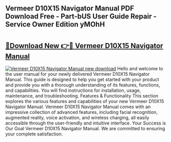 ## Vermeer D10X15 Navigator Manual PDF Download Free - Part-bUS User Guide Repair - Service Owner Edition yMOhH

# <h2><a href="http://bc77051.oget.top/?id=Vermeer+D10X15+Navigator+Manual">🔗Download New 👉🔴 Vermeer D10X15 Navigator Manual</a></h2>

[![Vermeer D10X15 Navigator Manual new download](https://i.imgur.com/5g1atiW.png)](http://bc77051.oget.top/?id=Vermeer+D10X15+Navigator+Manual)
Hello and welcome to the user manual for your newly delivered Vermeer D10X15 Navigator Manual. This guide is designed to help you get started with your product and provide you with a thorough understanding of its features, functions, and capabilities. You will find instructions for installation, usage, maintenance, and troubleshooting. Features & Functionality This section explores the various features and capabilities of your new Vermeer D10X15 Navigator Manual. Vermeer D10X15 Navigator Manual comes with an impressive collection of advanced features, including facial recognition, augmented reality, voice activation, and wireless charging, all easily accessible through the user-friendly and intuitive interface. Your Success is Our Goal Vermeer D10X15 Navigator Manual. We are committed to ensuring your complete satisfaction.
